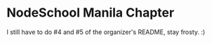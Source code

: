 # NodeSchool Manila Chapter

I still have to do #4 and #5 of the organizer's README, stay frosty. :)
